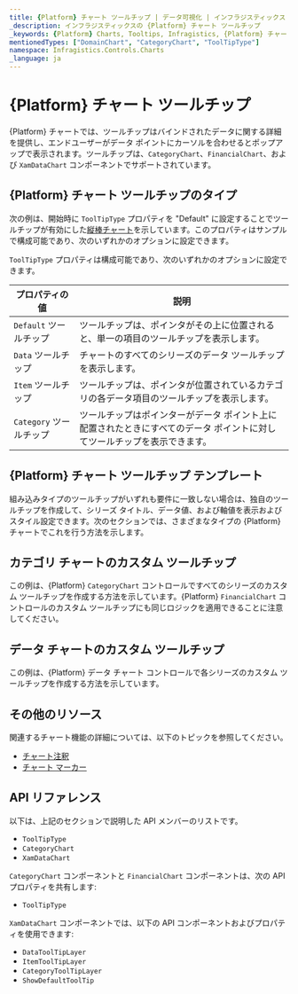 ```yaml
---
title: {Platform} チャート ツールチップ | データ可視化 | インフラジスティックス
_description: インフラジスティックスの {Platform} チャート ツールチップ
_keywords: {Platform} Charts, Tooltips, Infragistics, {Platform} チャート, ツールチップ, インフラジスティックス
mentionedTypes: ["DomainChart", "CategoryChart", "ToolTipType"]
namespace: Infragistics.Controls.Charts
_language: ja
---
```


# {Platform} チャート ツールチップ

{Platform} チャートでは、ツールチップはバインドされたデータに関する詳細を提供し、エンドユーザーがデータ ポイントにカーソルを合わせるとポップアップで表示されます。ツールチップは、`CategoryChart`、`FinancialChart`、および `XamDataChart` コンポーネントでサポートされています。

## {Platform} チャート ツールチップのタイプ

次の例は、開始時に `ToolTipType` プロパティを "Default" に設定することでツールチップが有効にした[縦棒チャート](../types/column-chart.md)を示しています。このプロパティはサンプルで構成可能であり、次のいずれかのオプションに設定できます。

<code-view style="height: 500px"
           data-demos-base-url="{environment:dvDemosBaseUrl}"
           iframe-src="{environment:dvDemosBaseUrl}/charts/category-chart-column-chart-with-tooltips"
           alt="{Platform} ツールチップ タイプの例"
           github-src="charts/category-chart/column-chart-with-tooltips">
</code-view>

<div class="divider--half"></div>

`ToolTipType` プロパティは構成可能であり、次のいずれかのオプションに設定できます。

プロパティの値     | 説明
-------------------|----------------
`Default` ツールチップ | ツールチップは、ポインタがその上に位置されると、単一の項目のツールチップを表示します。
`Data` ツールチップ | チャートのすべてのシリーズのデータ ツールチップを表示します。
`Item` ツールチップ | ツールチップは、ポインタが位置されているカテゴリの各データ項目のツールチップを表示します。
`Category` ツールチップ | ツールチップはポインターがデータ ポイント上に配置されたときにすべてのデータ ポイントに対してツールチップを表示できます。

<div class="divider--half"></div>

## {Platform} チャート ツールチップ テンプレート

組み込みタイプのツールチップがいずれも要件に一致しない場合は、独自のツールチップを作成して、シリーズ タイトル、データ値、および軸値を表示およびスタイル設定できます。次のセクションでは、さまざまなタイプの {Platform} チャートでこれを行う方法を示します。

## カテゴリ チャートのカスタム ツールチップ

この例は、{Platform} `CategoryChart` コントロールですべてのシリーズのカスタム ツールチップを作成する方法を示しています。{Platform} `FinancialChart` コントロールのカスタム ツールチップにも同じロジックを適用できることに注意してください。

<code-view style="height: 500px"
           data-demos-base-url="{environment:dvDemosBaseUrl}"
           iframe-src="{environment:dvDemosBaseUrl}/charts/category-chart-tooltip-template"
           alt="{Platform} ツールチップ テンプレート"
           github-src="charts/category-chart/tooltip-template">
</code-view>

<div class="divider--half"></div>


## データ チャートのカスタム ツールチップ

この例は、{Platform} データ チャート コントロールで各シリーズのカスタム ツールチップを作成する方法を示しています。

<code-view style="height: 500px"
           data-demos-base-url="{environment:dvDemosBaseUrl}"
           iframe-src="{environment:dvDemosBaseUrl}/charts/data-chart-tooltip-template"
           alt="{Platform} ツールチップ テンプレート"
           github-src="charts/data-chart/tooltip-template">
</code-view>

<div class="divider--half"></div>

## その他のリソース

関連するチャート機能の詳細については、以下のトピックを参照してください。

- [チャート注釈](chart-annotations.md)
- [チャート マーカー](chart-markers.md)

## API リファレンス

以下は、上記のセクションで説明した API メンバーのリストです。

- `ToolTipType`
- `CategoryChart`
- `XamDataChart`


`CategoryChart` コンポーネントと `FinancialChart` コンポーネントは、次の API プロパティを共有します:

- `ToolTipType`

`XamDataChart` コンポーネントでは、以下の API コンポーネントおよびプロパティを使用できます:

- `DataToolTipLayer`
- `ItemToolTipLayer`
- `CategoryToolTipLayer`
- `ShowDefaultToolTip`